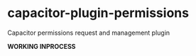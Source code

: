 # capacitor-plugin-permissions

Capacitor permissions request and management plugin

**WORKING INPROCESS**
